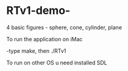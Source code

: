 # RTv1-demo-
4 basic figures - sphere, cone, cylinder, plane

To run the application on iMac

-type make, then ./RTv1

To run on other OS u need installed SDL
